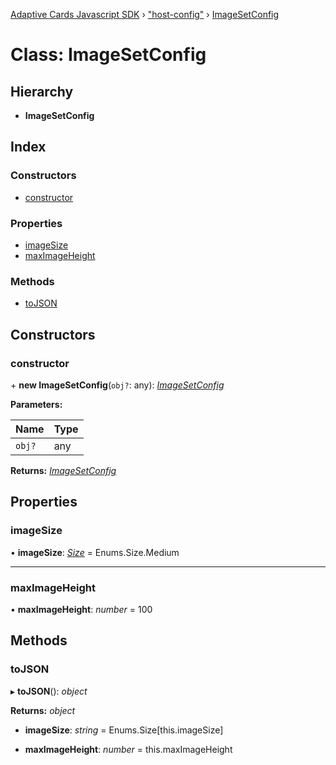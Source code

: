 [Adaptive Cards Javascript SDK](../README.md) › ["host-config"](../modules/_host_config_.md) › [ImageSetConfig](_host_config_.imagesetconfig.md)

# Class: ImageSetConfig

## Hierarchy

* **ImageSetConfig**

## Index

### Constructors

* [constructor](_host_config_.imagesetconfig.md#constructor)

### Properties

* [imageSize](_host_config_.imagesetconfig.md#imagesize)
* [maxImageHeight](_host_config_.imagesetconfig.md#maximageheight)

### Methods

* [toJSON](_host_config_.imagesetconfig.md#tojson)

## Constructors

###  constructor

\+ **new ImageSetConfig**(`obj?`: any): *[ImageSetConfig](_host_config_.imagesetconfig.md)*

**Parameters:**

Name | Type |
------ | ------ |
`obj?` | any |

**Returns:** *[ImageSetConfig](_host_config_.imagesetconfig.md)*

## Properties

###  imageSize

• **imageSize**: *[Size](../enums/_enums_.size.md)* = Enums.Size.Medium

___

###  maxImageHeight

• **maxImageHeight**: *number* = 100

## Methods

###  toJSON

▸ **toJSON**(): *object*

**Returns:** *object*

* **imageSize**: *string* = Enums.Size[this.imageSize]

* **maxImageHeight**: *number* = this.maxImageHeight
